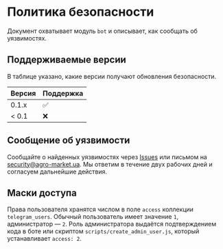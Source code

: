 <!-- Назначение файла: политика безопасности проекта. -->
# Политика безопасности

Документ охватывает модуль `bot` и описывает, как сообщать об уязвимостях.

## Поддерживаемые версии

В таблице указано, какие версии получают обновления безопасности.

| Версия | Поддержка          |
| ------ | ------------------ |
| 0.1.x  | :white_check_mark: |
| < 0.1  | :x:                |

## Сообщение об уязвимости

Сообщайте о найденных уязвимостях через [Issues](https://github.com/AgroxOD/agrmcs/issues)
или письмом на security@agro-market.ua. Мы ответим в течение двух рабочих дней и
согласуем дальнейшие действия.

## Маски доступа

Права пользователя хранятся числом в поле `access` коллекции `telegram_users`.
Обычный пользователь имеет значение `1`, администратор — `2`.
Роль администратора выдаётся подтверждением кода в боте или скриптом
`scripts/create_admin_user.js`, который устанавливает `access: 2`.
